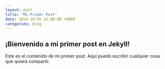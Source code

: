 ```yaml
---
layout: post
title: "Mi Primer Post"
date: 2024-10-05 12:00:00 +0000
categories: blog
---
```


## ¡Bienvenido a mi primer post en Jekyll!

Este es el contenido de mi primer post. Aquí puedo escribir cualquier cosa que quiera compartir.
